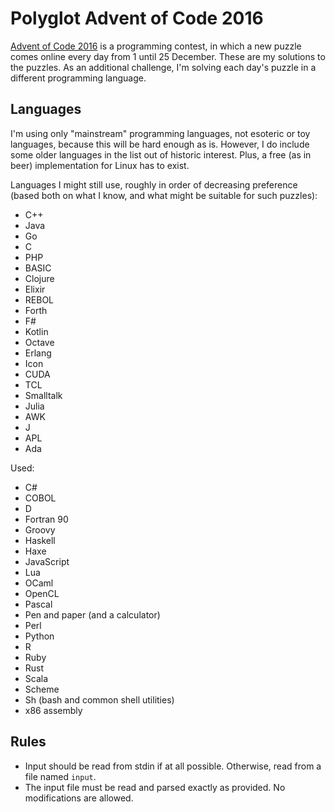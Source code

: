 # Polyglot Advent of Code 2016

[Advent of Code 2016](http://adventofcode.com/2016) is a programming contest,
in which a new puzzle comes online every day from 1 until 25 December. These
are my solutions to the puzzles. As an additional challenge, I'm solving each
day's puzzle in a different programming language.

## Languages

I'm using only "mainstream" programming languages, not esoteric or toy
languages, because this will be hard enough as is. However, I do include some
older languages in the list out of historic interest. Plus, a free (as in beer)
implementation for Linux has to exist.

Languages I might still use, roughly in order of decreasing preference (based
both on what I know, and what might be suitable for such puzzles):

* C++
* Java
* Go
* C
* PHP
* BASIC
* Clojure
* Elixir
* REBOL
* Forth
* F#
* Kotlin
* Octave
* Erlang
* Icon
* CUDA
* TCL
* Smalltalk
* Julia
* AWK
* J
* APL
* Ada

Used:

* C#
* COBOL
* D
* Fortran 90
* Groovy
* Haskell
* Haxe
* JavaScript
* Lua
* OCaml
* OpenCL
* Pascal
* Pen and paper (and a calculator)
* Perl
* Python
* R
* Ruby
* Rust
* Scala
* Scheme
* Sh (bash and common shell utilities)
* x86 assembly

## Rules

* Input should be read from stdin if at all possible. Otherwise, read from a
  file named `input`.
* The input file must be read and parsed exactly as provided. No modifications
  are allowed.
